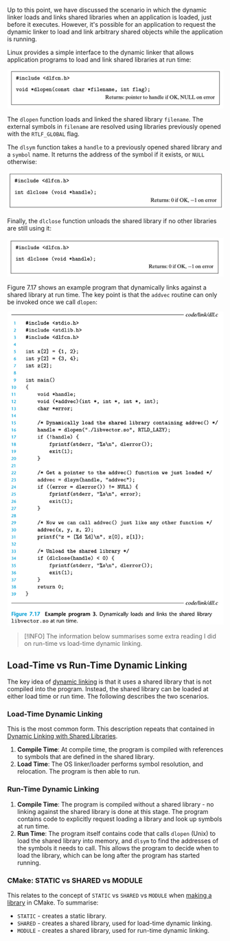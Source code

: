 Up to this point, we have discussed the scenario in which the dynamic linker loads and links shared libraries when an application is loaded, just before it executes. However, it's possible for an application to request the dynamic linker to load and link arbitrary shared objects while the application is running.

Linux provides a simple interface to the dynamic linker that allows application programs to load and link shared libraries at run time:

![](_attachments/Screenshot%202023-10-29%20at%2011.56.59.png)

The `dlopen` function loads and linked the shared library `filename`. The external symbols in `filename` are resolved using libraries previously opened with the `RTLF_GLOBAL` flag.

The `dlsym` function takes a `handle` to a previously opened shared library and a `symbol` name. It returns the address of the symbol if it exists, or `NULL` otherwise:

![](_attachments/Screenshot%202023-11-04%20at%2015.29.58.png)

Finally, the `dlclose` function unloads the shared library if no other libraries are still using it:

![](_attachments/Screenshot%202023-11-04%20at%2015.31.26.png)

Figure 7.17 shows an example program that dynamically links against a shared library at run time. The key point is that the `addvec` routine can only be invoked once we call `dlopen`:

![](_attachments/Screenshot%202023-11-04%20at%2015.32.28.png)

> [!INFO] 
> The information below summarises some extra reading I did on run-time vs load-time dynamic linking.

## Load-Time vs Run-Time Dynamic Linking
The key idea of [dynamic linking](Dynamic%20Linking%20with%20Shared%20Libraries.md) is that it uses a shared library that is not compiled into the program. Instead, the shared library can be loaded at either load time or run time. The following describes the two scenarios. 

### Load-Time Dynamic Linking
This is the most common form. This description repeats that contained in [Dynamic Linking with Shared Libraries](Dynamic%20Linking%20with%20Shared%20Libraries.md).

1. **Compile Time**: At compile time, the program is compiled with references to symbols that are defined in the shared library. 
2. **Load Time**: The OS linker/loader performs symbol resolution, and relocation. The program is then able to run.

### Run-Time Dynamic Linking

1. **Compile Time**: The program is compiled without a shared library - no linking against the shared library is done at this stage. The program contains code to explicitly request loading a library and look up symbols at run time.
2. **Run Time**: The program itself contains code that calls `dlopen` (Unix) to load the shared library into memory, and `dlsym` to find the addresses of the symbols it needs to call. This allows the program to decide when to load the library, which can be long after the program has started running.

### CMake: STATIC vs SHARED vs MODULE
This relates to the concept of `STATIC` vs `SHARED` vs `MODULE` when [making a library](CMake#Making%20a%20Library) in CMake. To summarise:

* `STATIC` - creates a static library.
* `SHARED` - creates a shared library, used for load-time dynamic linking.
* `MODULE` - creates a shared library, used for run-time dynamic linking.




